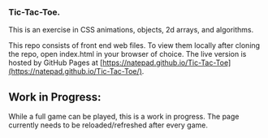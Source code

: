 ### Tic-Tac-Toe.

This is an exercise in CSS animations, objects, 2d arrays, and algorithms.

This repo consists of front end web files. To view them locally after cloning the repo, open index.html in your browser of choice. The live version is hosted by GitHub Pages at [https://natepad.github.io/Tic-Tac-Toe](https://natepad.github.io/Tic-Tac-Toe/).

## Work in Progress:

While a full game can be played, this is a work in progress. The page currently needs to be reloaded/refreshed after every game.